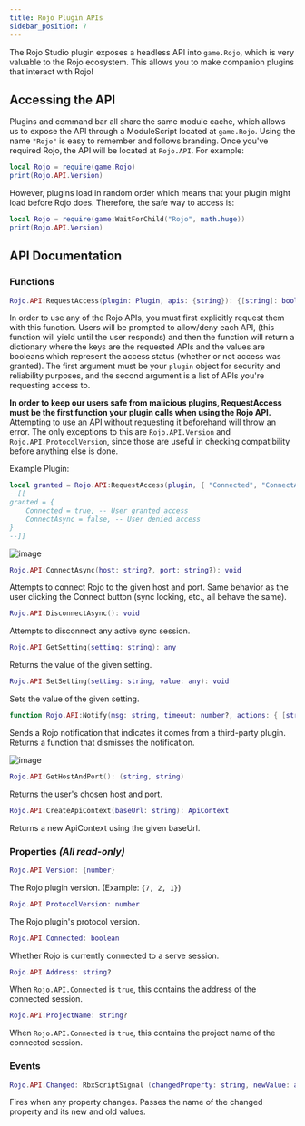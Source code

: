 ```yaml
---
title: Rojo Plugin APIs
sidebar_position: 7
---
```


The Rojo Studio plugin exposes a headless API into `game.Rojo`, which is very valuable to the Rojo ecosystem. This allows you to make companion plugins that interact with Rojo!

## Accessing the API

Plugins and command bar all share the same module cache, which allows us to expose the API through a ModuleScript located at `game.Rojo`. Using the name `"Rojo"` is easy to remember and follows branding. Once you've required Rojo, the API will be located at `Rojo.API`. For example:

```Lua
local Rojo = require(game.Rojo)
print(Rojo.API.Version)
```

However, plugins load in random order which means that your plugin might load before Rojo does. Therefore, the safe way to access is:

```Lua
local Rojo = require(game:WaitForChild("Rojo", math.huge))
print(Rojo.API.Version)
```

## API Documentation

### Functions

```Lua
Rojo.API:RequestAccess(plugin: Plugin, apis: {string}): {[string]: boolean}
```
In order to use any of the Rojo APIs, you must first explicitly request them with this function. Users will be prompted to allow/deny each API, (this function will yield until the user responds) and then the function will return a dictionary where the keys are the requested APIs and the values are booleans which represent the access status (whether or not access was granted). The first argument must be your `plugin` object for security and reliability purposes, and the second argument is a list of APIs you're requesting access to.

**In order to keep our users safe from malicious plugins, RequestAccess must be the first function your plugin calls when using the Rojo API.** Attempting to use an API without requesting it beforehand will throw an error. The only exceptions to this are `Rojo.API.Version` and `Rojo.API.ProtocolVersion`, since those are useful in checking compatibility before anything else is done.

Example Plugin:
```Lua
local granted = Rojo.API:RequestAccess(plugin, { "Connected", "ConnectAsync" })
--[[
granted = {
	Connected = true, -- User granted access
	ConnectAsync = false, -- User denied access
}
--]]
```

![image](https://user-images.githubusercontent.com/40185666/210909337-3caf5af4-0829-447c-9781-da3996c71284.png)



```Lua
Rojo.API:ConnectAsync(host: string?, port: string?): void
```
Attempts to connect Rojo to the given host and port. Same behavior as the user clicking the Connect button (sync locking, etc., all behave the same).

```Lua
Rojo.API:DisconnectAsync(): void
```
Attempts to disconnect any active sync session.

```Lua
Rojo.API:GetSetting(setting: string): any
```
Returns the value of the given setting.

```Lua
Rojo.API:SetSetting(setting: string, value: any): void
```
Sets the value of the given setting.

```Lua
function Rojo.API:Notify(msg: string, timeout: number?, actions: { [string]: {text: string, style: string, layoutOrder: number, onClick: (any) -> ()} }?): () -> ()
```
Sends a Rojo notification that indicates it comes from a third-party plugin. Returns a function that dismisses the notification.

![image](https://github.com/boatbomber/rojo.space/assets/40185666/c3f31715-dcdd-4c9d-b947-8dceee606b61)


```Lua
Rojo.API:GetHostAndPort(): (string, string)
```
Returns the user's chosen host and port.

```Lua
Rojo.API:CreateApiContext(baseUrl: string): ApiContext
```
Returns a new ApiContext using the given baseUrl.

### Properties *(All read-only)*

```Lua
Rojo.API.Version: {number}
```
The Rojo plugin version. (Example: `{7, 2, 1}`)

```Lua
Rojo.API.ProtocolVersion: number
```
The Rojo plugin's protocol version.

```Lua
Rojo.API.Connected: boolean
```
Whether Rojo is currently connected to a serve session.

```Lua
Rojo.API.Address: string?
```
When `Rojo.API.Connected` is `true`, this contains the address of the connected session.

```Lua
Rojo.API.ProjectName: string?
```
When `Rojo.API.Connected` is `true`, this contains the project name of the connected session.

### Events

```Lua
Rojo.API.Changed: RbxScriptSignal (changedProperty: string, newValue: any?, oldValue: any?)
```
Fires when any property changes. Passes the name of the changed property and its new and old values.
